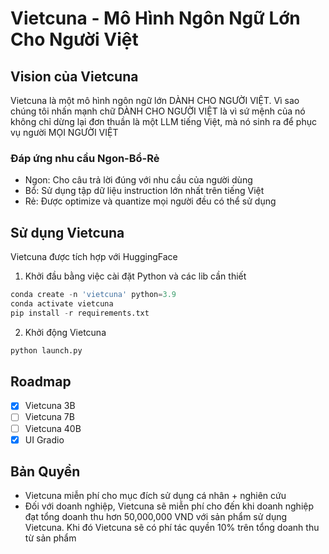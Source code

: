 # Vietcuna - Mô Hình Ngôn Ngữ Lớn Cho Người Việt
## Vision của Vietcuna
Vietcuna là một mô hình ngôn ngữ lớn DÀNH CHO NGƯỜI VIỆT. Vì sao chúng tôi nhấn mạnh chữ DÀNH CHO NGƯỜI VIỆT là vì sứ mệnh của nó không chỉ dừng lại đơn thuần là một LLM tiếng Việt, mà nó sinh ra để phục vụ người MỌI NGƯỜI VIỆT

### Đáp ứng nhu cầu Ngon-Bổ-Rẻ
- Ngon: Cho câu trả lời đúng với nhu cầu của người dùng
- Bổ: Sử dụng tập dữ liệu instruction lớn nhất trên tiếng Việt
- Rẻ: Được optimize và quantize mọi người đều có thể sử dụng
## Sử dụng Vietcuna
Vietcuna được tích hợp với HuggingFace
1) Khởi đầu bằng việc cài đặt Python và các lib cần thiết
```python
conda create -n 'vietcuna' python=3.9
conda activate vietcuna
pip install -r requirements.txt
```
2) Khởi động Vietcuna
```python
python launch.py
``` 
## Roadmap
- [x] Vietcuna 3B
- [ ] Vietcuna 7B
- [ ] Vietcuna 40B
- [x] UI Gradio
## Bản Quyền
- Vietcuna miễn phí cho mục đích sử dụng cá nhân + nghiên cứu
- Đối với doanh nghiệp, Vietcuna sẽ miễn phí cho đến khi doanh nghiệp đạt tổng doanh thu hơn 50,000,000 VND với sản phẩm sử dụng Vietcuna. Khi đó Vietcuna sẽ có phí tác quyền 10% trên tổng doanh thu từ sản phẩm
